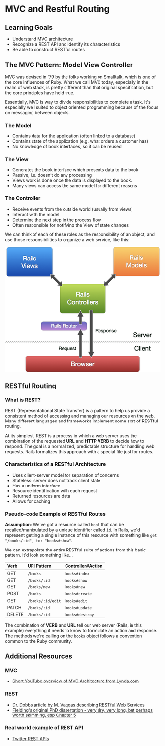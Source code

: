 # MVC and Restful Routing

## Learning Goals
- Understand MVC architecture
- Recognize a REST API and identify its characteristics
- Be able to construct RESTful routes

## The MVC Pattern: Model View Controller

MVC was devised in '79 by the folks working on Smalltalk, which is one of the core influences of Ruby. What we call MVC today, especially in the realm of web stack, is pretty different than that original specification, but the core principles have held true.

Essentially, MVC is way to divide responsibilities to complete a task. It's especially well suited to object oriented programming because of the focus on messaging between objects.

### The Model
- Contains data for the application (often linked to a database)
- Contains state of the application (e.g. what orders a customer has)
- No knowledge of book interfaces, so it can be reused

### The View
- Generates the book interface which presents data to the book
- Passive, i.e. doesn’t do any processing
- Views work is done once the data is displayed to the book.
- Many views can access the same model for different reasons

### The Controller
- Receive events from the outside world (usually from views)
- Interact with the model
- Determine the next step in the process flow
- Often responsible for notifying the View of state changes

We can think of each of these roles as the responsibility of an object, and use those responsibilities to organize a web service, like this:

![MVC in Rails](images/railsmvc.png)


## RESTful Routing

### What is REST?

REST (Representational State Transfer) is a pattern to help us provide a consistent method of accessing and managing our resources on the web. Many different languages and frameworks implement some sort of RESTful routing.

At its simplest, REST is a process in which a web server uses the combination of the requested __URL__ and __HTTP VERB__ to decide how to respond. The goal is a normalized, predictable structure for handling web requests. Rails formalizes this approach with a special file just for routes.

### Characteristics of a RESTful Architecture
- Uses client-server model for separation of concerns
- Stateless: server does not track client state
- Has a uniform interface
- Resource identification with each request
- Returned resources are data
- Allows for caching

### Pseudo-code Example of RESTful Routes
__Assumption__: We've got a resource called `book` that can be recalled/manipulated by a unique identifier called `id`. In Rails, we'd represent getting a single instance of this resource with something like `get "/books/:id", to: "books#show"`.

We can extrapolate the entire RESTful suite of actions from this basic pattern. It'd look something like...

| Verb | URI Pattern     | Controller#Action |
| :------------- | :------------- | :------------- |
| GET       | `/books`       | `books#index` |
| GET       | `/books/:id`       | `books#show` |
| GET       | `/books/new`       | `books#new` |
| POST      | `/books`       | `books#create` |
| GET       | `/books/:id/edit`       | `books#edit` |
| PATCH     | `/books/:id`       | `books#update` |
| DELETE    | `/books/:id`       | `books#destroy` |

The combination of __VERB__ and __URL__ tell our web server (Rails, in this example) everything it needs to know to formulate an action and response. The methods we're calling on the `books` object follows a convention common to the Ruby community.

## Additional Resources
### MVC
- [Short YouTube overview of MVC Architecture from Lynda.com](https://www.youtube.com/watch?v=3mQjtk2YDkM)

### REST
- [Dr. Dobbs article by M. Vaqqas describing RESTful Web Services](http://www.drdobbs.com/web-development/restful-web-services-a-tutorial/240169069)
- [Fielding's original PhD dissertation - very dry, very long, but perhaps worth skimming, esp Chapter 5](http://www.ics.uci.edu/~fielding/pubs/dissertation/top.htm)

### Real world example of REST API
- [Twitter REST APIs](https://dev.twitter.com/rest/public)
